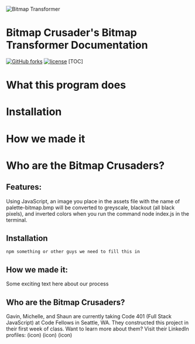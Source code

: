 ![Bitmap Transformer]('./assets/BitmapTransformer.png')

# Bitmap Crusader's Bitmap Transformer Documentation
[![GitHub forks](https://img.shields.io/github/forks/badges/shields.svg?style=social&label=Fork)]()
[![license](https://img.shields.io/github/license/mashape/apistatus.svg)]()
[TOC]

# What this program does
# Installation
# How we made it
# Who are the Bitmap Crusaders?


## Features:
Using JavaScript, an image you place in the assets file with the name of palette-bitmap.bmp will be converted to greyscale, blackout (all black pixels), and inverted colors when you run the command node index.js in the terminal.

## Installation
`npm something or other guys we need to fill this in`

## How we made it:
Some exciting text here about our process

## Who are the Bitmap Crusaders?
Gavin, Michelle, and Shaun are currently taking Code 401 (Full Stack JavaScript) at Code Fellows in Seattle, WA. They constructed this project in their first week of class. Want to learn more about them? Visit their LinkedIn profiles:
(icon) (icon) (icon)
